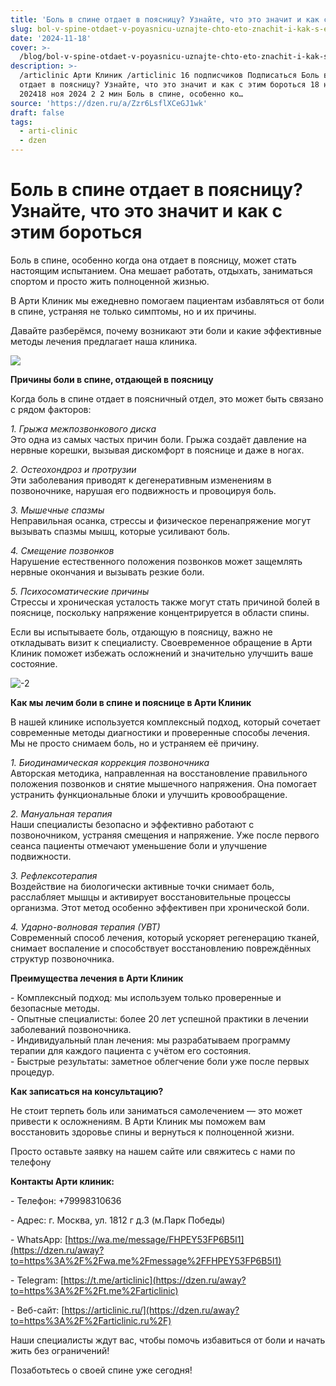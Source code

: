 ```yaml
---
title: 'Боль в спине отдает в поясницу? Узнайте, что это значит и как с этим бороться'
slug: bol-v-spine-otdaet-v-poyasnicu-uznajte-chto-eto-znachit-i-kak-s-etim-borotsya
date: '2024-11-18'
cover: >-
  /blog/bol-v-spine-otdaet-v-poyasnicu-uznajte-chto-eto-znachit-i-kak-s-etim-borotsya/cover.jpg
description: >-
  /articlinic Арти Клиник /articlinic 16 подписчиков Подписаться Боль в спине
  отдает в поясницу? Узнайте, что это значит и как с этим бороться 18 ноября
  202418 ноя 2024 2 2 мин Боль в спине, особенно ко…
source: 'https://dzen.ru/a/Zzr6LsflXCeGJ1wk'
draft: false
tags:
  - arti-clinic
  - dzen
---
```


# Боль в спине отдает в поясницу? Узнайте, что это значит и как с этим бороться

Боль в спине, особенно когда она отдает в поясницу, может стать настоящим испытанием. Она мешает работать, отдыхать, заниматься спортом и просто жить полноценной жизнью.

В Арти Клиник мы ежедневно помогаем пациентам избавляться от боли в спине, устраняя не только симптомы, но и их причины.  
  
Давайте разберёмся, почему возникают эти боли и какие эффективные методы лечения предлагает наша клиника.  

![](/blog/bol-v-spine-otdaet-v-poyasnicu-uznajte-chto-eto-znachit-i-kak-s-etim-borotsya/img-0.jpg)

  
**Причины боли в спине, отдающей в поясницу**  
  
Когда боль в спине отдает в поясничный отдел, это может быть связано с рядом факторов:  
  
_1\. Грыжа межпозвонкового диска_  
Это одна из самых частых причин боли. Грыжа создаёт давление на нервные корешки, вызывая дискомфорт в пояснице и даже в ногах.  
  
_2\. Остеохондроз и протрузии_  
Эти заболевания приводят к дегенеративным изменениям в позвоночнике, нарушая его подвижность и провоцируя боль.  
  
_3\. Мышечные спазмы_  
Неправильная осанка, стрессы и физическое перенапряжение могут вызывать спазмы мышц, которые усиливают боль.  
  
_4\. Смещение позвонков_  
Нарушение естественного положения позвонков может защемлять нервные окончания и вызывать резкие боли.  
  
_5\. Психосоматические причины_  
Стрессы и хроническая усталость также могут стать причиной болей в пояснице, поскольку напряжение концентрируется в области спины.  
  
Если вы испытываете боль, отдающую в поясницу, важно не откладывать визит к специалисту. Своевременное обращение в Арти Клиник поможет избежать осложнений и значительно улучшить ваше состояние.  

![-2](/blog/bol-v-spine-otdaet-v-poyasnicu-uznajte-chto-eto-znachit-i-kak-s-etim-borotsya/img-1.jpg)

  
**Как мы лечим боли в спине и пояснице в Арти Клиник**  
  
В нашей клинике используется комплексный подход, который сочетает современные методы диагностики и проверенные способы лечения. Мы не просто снимаем боль, но и устраняем её причину.  
  
_1\. Биодинамическая коррекция позвоночника_  
Авторская методика, направленная на восстановление правильного положения позвонков и снятие мышечного напряжения. Она помогает устранить функциональные блоки и улучшить кровообращение.  
  
_2\. Мануальная терапия_  
Наши специалисты безопасно и эффективно работают с позвоночником, устраняя смещения и напряжение. Уже после первого сеанса пациенты отмечают уменьшение боли и улучшение подвижности.  
  
_3\. Рефлексотерапия_  
Воздействие на биологически активные точки снимает боль, расслабляет мышцы и активирует восстановительные процессы организма. Этот метод особенно эффективен при хронической боли.  
  
_4\. Ударно-волновая терапия (УВТ)_  
Современный способ лечения, который ускоряет регенерацию тканей, снимает воспаление и способствует восстановлению повреждённых структур позвоночника.  

  
**Преимущества лечения в Арти Клиник**  
  
\- Комплексный подход: мы используем только проверенные и безопасные методы.  
\- Опытные специалисты: более 20 лет успешной практики в лечении заболеваний позвоночника.  
\- Индивидуальный план лечения: мы разрабатываем программу терапии для каждого пациента с учётом его состояния.  
\- Быстрые результаты: заметное облегчение боли уже после первых процедур.  
  
**Как записаться на консультацию?**  
  
Не стоит терпеть боль или заниматься самолечением — это может привести к осложнениям. В Арти Клиник мы поможем вам восстановить здоровье спины и вернуться к полноценной жизни.  
  
Просто оставьте заявку на нашем сайте или свяжитесь с нами по телефону

**Контакты Арти клиник:**

\- Телефон: +79998310636

\- Адрес: г. Москва, ул. 1812 г д.3 (м.Парк Победы)

\- WhatsApp: [https://wa.me/message/FHPEY53FP6B5I1](https://dzen.ru/away?to=https%3A%2F%2Fwa.me%2Fmessage%2FFHPEY53FP6B5I1)

\- Telegram: [https://t.me/articlinic](https://dzen.ru/away?to=https%3A%2F%2Ft.me%2Farticlinic)

\- Веб-сайт: [https://articlinic.ru/](https://dzen.ru/away?to=https%3A%2F%2Farticlinic.ru%2F)

  
Наши специалисты ждут вас, чтобы помочь избавиться от боли и начать жить без ограничений!  
  
Позаботьтесь о своей спине уже сегодня!
